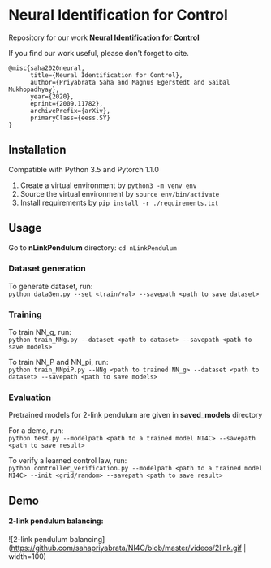 # Neural Identification for Control
Repository for our work [**Neural Identification for Control**](https://arxiv.org/abs/2009.11782)

If you find our work useful, please don't forget to cite. 
```
@misc{saha2020neural,
      title={Neural Identification for Control}, 
      author={Priyabrata Saha and Magnus Egerstedt and Saibal Mukhopadhyay},
      year={2020},
      eprint={2009.11782},
      archivePrefix={arXiv},
      primaryClass={eess.SY}
}
```

## Installation

Compatible with Python 3.5 and Pytorch 1.1.0

1. Create a virtual environment by `python3 -m venv env`
2. Source the virtual environment by `source env/bin/activate`
3. Install requirements by `pip install -r ./requirements.txt`

## Usage

Go to **nLinkPendulum** directory: `cd nLinkPendulum`

### Dataset generation

To generate dataset, run:  
`python dataGen.py --set <train/val> --savepath <path to save dataset>`

### Training

To train NN_g, run:  
`python train_NNg.py --dataset <path to dataset> --savepath <path to save models>`

To train NN_P and NN_pi, run:   
`python train_NNpiP.py --NNg <path to trained NN_g> --dataset <path to dataset> --savepath <path to save models>`

### Evaluation

Pretrained models for 2-link pendulum are given in **saved_models** directory  

For a demo, run:  
`python test.py --modelpath <path to a trained model NI4C> --savepath <path to save result>` 

To verify a learned control law, run:  
`python controller_verification.py --modelpath <path to a trained model NI4C> --init <grid/random> --savepath <path to save result>`


## Demo
#### 2-link pendulum balancing:
![2-link pendulum balancing](https://github.com/sahapriyabrata/NI4C/blob/master/videos/2link.gif | width=100)
